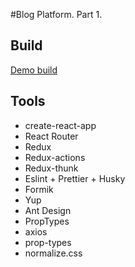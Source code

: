  #Blog Platform. Part 1.

## Build

[Demo build](https://xn----7sbbd7ascckmbipthig7ovb.xn--p1ai/jm_blog/)

## Tools

- create-react-app
- React Router
- Redux
- Redux-actions
- Redux-thunk
- Eslint + Prettier + Husky
- Formik
- Yup
- Ant Design
- PropTypes
- axios
- prop-types
- normalize.css
